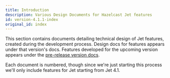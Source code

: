 ```yaml
---
title: Introduction
description: Various Design Documents for Hazelcast Jet features
id: version-4.1.1-index
original_id: index
---
```


This section contains documents detailing technical design of Jet
features, created during the development process. Design docs for
features appears under that version's docs. Features developed for the
upcoming version appears under the [pre-release version
docs](/docs/next/design-docs).

Each document is numbered, though since we're just starting this process
we'll only include features for Jet starting from Jet 4.1.
